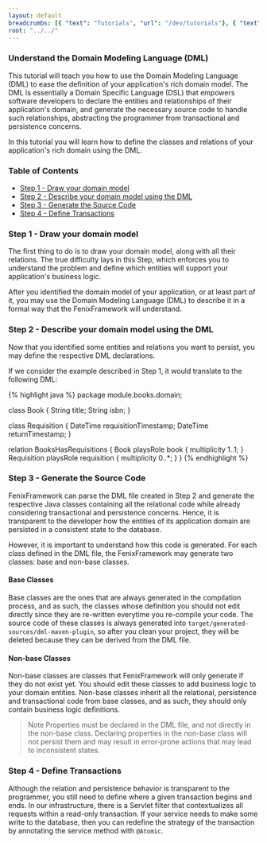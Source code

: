 ```yaml
---
layout: default
breadcrumbs: [{ "text": "Tutorials", "url": "/dev/tutorials"}, { "text": "Understand the Domain Modeling Language (DML)", "url": "/dev/tutorials/understand-the-dml/" }]
root: "../../"
---
```


### Understand the Domain Modeling Language (DML)

This tutorial will teach you how to use the Domain Modeling Language (DML) to ease the definition of your application's rich domain model. The DML is essentially a Domain Specific Language (DSL) that empowers software developers to declare the entities and relationships of their application's domain, and generate the necessary source code to handle such relationships, abstracting the programmer from transactional and persistence concerns.

In this tutorial you will learn how to define the classes and relations of your application's rich domain using the DML.

### Table of Contents

* [Step 1 - Draw your domain model](#step-1---draw-your-domain-model)
* [Step 2 - Describe your domain model using the DML](#step-2---describe-your-domain-model-using-the-dml)
* [Step 3 - Generate the Source Code](#step-3---generate-the-source-code)
* [Step 4 - Define Transactions](#step-4---define-transactions)

### Step 1 - Draw your domain model

The first thing to do is to draw your domain model, along with all their relations. The true difficulty lays in this Step, which enforces you to understand the problem and define which entities will support your application's business logic.

After you identified the domain model of your application, or at least part of it, you may use the Domain Modeling Language (DML) to describe it in a formal way that the FenixFramework will understand.

### Step 2 - Describe your domain model using the DML

Now that you identified some entities and relations you want to persist, you may define the respective DML declarations.

If we consider the example described in Step 1, it would translate to the following DML:

{% highlight java %}
package module.books.domain;

class Book {
  String title;
  String isbn;
}

class Requisition {
  DateTime requisitionTimestamp;
  DateTime returnTimestamp;
}

relation BooksHasRequisitions {
  Book playsRole book { multiplicity 1..1; }
  Requisition playsRole requisition { multiplicity 0..*; }
}
{% endhighlight %}


### Step 3 - Generate the Source Code

FenixFramework can parse the DML file created in Step 2 and generate the respective Java classes containing all the relational code while already considering transactional and persistence concerns. Hence, it is transparent to the developer how the entities of its application domain are persisted in a consistent state to the database.

However, it is important to understand how this code is generated. For each class defined in the DML file, the FenixFramework may generate two classes: base and non-base classes.

#### Base Classes   
Base classes are the ones that are always generated in the compilation process, and as such, the classes whose definition you should not edit directly since they are re-written everytime you re-compile your code. The source code of these classes is always generated into ```target/generated-sources/dml-maven-plugin```, so after you clean your project, they will be deleted because they can be derived from the DML file.

#### Non-base Classes   
Non-base classes are classes that FenixFramework will only generate if they do not exist yet. You should edit these classes to add business logic to your domain entities. Non-base classes inherit all the relational, persistence and transactional code from base classes, and as such, they should only contain business logic definitions.

> <span>Note</span>
> Properties must be declared in the DML file, and not directly in the non-base class. Declaring properties in the non-base class will not persist them and may result in error-prone actions that may lead to inconsistent states.

### Step 4 - Define Transactions

Although the relation and persistence behavior is transparent to the programmer, you still need to define where a given transaction begins and ends.
In our infrastructure, there is a Servlet filter that contextualizes all requests within a read-only transaction. If your service needs to make some write to the database, then you can redefine the strategy of the transaction by annotating the service method with ```@Atomic```.

